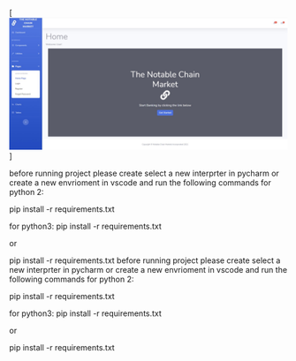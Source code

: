 [![SB Admin 2 Preview](https://raw.githubusercontent.com/Ben168-stack/App-Development-Website/main/homepage.jpg)]

before running project please create select a new interprter in pycharm or create a new envrioment in vscode and run the following commands for python 2:

pip install -r requirements.txt

for python3: pip install -r requirements.txt

or

pip install -r requirements.txt
before running project please create select a new interprter in pycharm or create a new envrioment in vscode and run the following commands for python 2:

pip install -r requirements.txt

for python3: pip install -r requirements.txt

or

pip install -r requirements.txt
